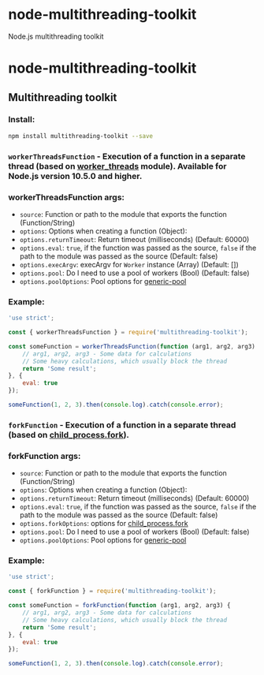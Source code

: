 # node-multithreading-toolkit
Node.js multithreading toolkit


# node-multithreading-toolkit

## Multithreading toolkit

### Install:
```bash
npm install multithreading-toolkit --save
```

### `workerThreadsFunction` - Execution of a function in a separate thread (based on [worker_threads](https://nodejs.org/api/worker_threads.html) module). Available for Node.js version 10.5.0 and higher.

### workerThreadsFunction args:
- `source`: Function or path to the module that exports the function (Function/String)
- `options`: Options when creating a function (Object):
- `options.returnTimeout`: Return timeout (milliseconds) (Default: 60000)
- `options.eval`: `true`, if the function was passed as the source, `false` if the path to the module was passed as the source (Default: false)
- `options.execArgv`: execArgv for `Worker` instance (Array) (Default: [])
- `options.pool`: Do I need to use a pool of workers (Bool) (Default: false)
- `options.poolOptions`: Pool options for [generic-pool](https://www.npmjs.com/package/generic-pool)


### Example:
```js
'use strict';

const { workerThreadsFunction } = require('multithreading-toolkit');

const someFunction = workerThreadsFunction(function (arg1, arg2, arg3) {
    // arg1, arg2, arg3 - Some data for calculations
    // Some heavy calculations, which usually block the thread
    return 'Some result';
}, {
    eval: true
});

someFunction(1, 2, 3).then(console.log).catch(console.error);

```

### `forkFunction` - Execution of a function in a separate thread (based on [child_process.fork](https://nodejs.org/api/child_process.html#child_process_child_process_fork_modulepath_args_options)).

### forkFunction args:
- `source`: Function or path to the module that exports the function (Function/String)
- `options`: Options when creating a function (Object):
- `options.returnTimeout`: Return timeout (milliseconds) (Default: 60000)
- `options.eval`: `true`, if the function was passed as the source, `false` if the path to the module was passed as the source (Default: false)
- `options.forkOptions`: options for [child_process.fork](https://nodejs.org/api/child_process.html#child_process_child_process_fork_modulepath_args_options)
- `options.pool`: Do I need to use a pool of workers (Bool) (Default: false)
- `options.poolOptions`: Pool options for [generic-pool](https://www.npmjs.com/package/generic-pool)


### Example:
```js
'use strict';

const { forkFunction } = require('multithreading-toolkit');

const someFunction = forkFunction(function (arg1, arg2, arg3) {
    // arg1, arg2, arg3 - Some data for calculations
    // Some heavy calculations, which usually block the thread
    return 'Some result';
}, {
    eval: true
});

someFunction(1, 2, 3).then(console.log).catch(console.error);

```
